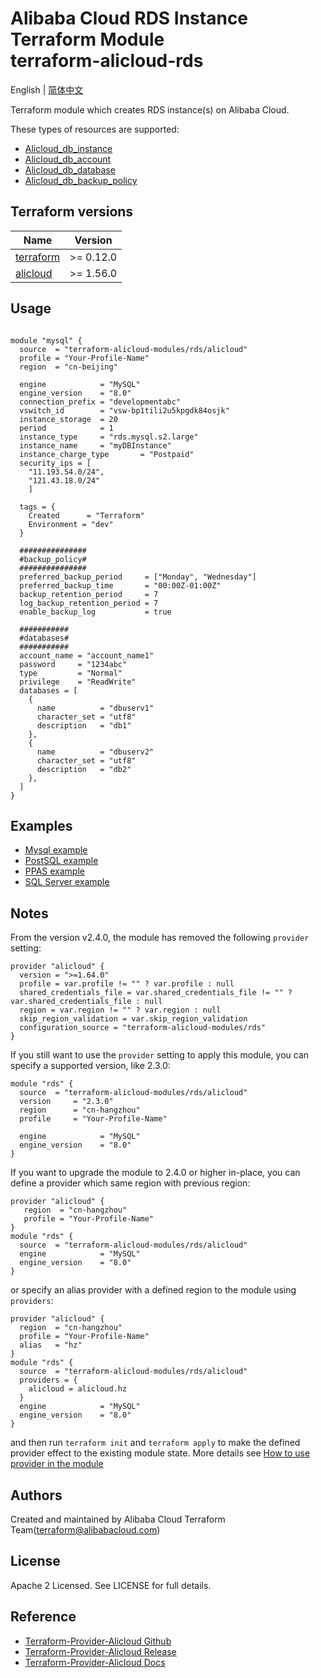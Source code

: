 Alibaba Cloud RDS Instance Terraform Module  
terraform-alicloud-rds
=====================================================================

English | [简体中文](https://github.com/terraform-alicloud-modules/terraform-alicloud-rds/blob/master/README-CN.md)

Terraform module which creates RDS instance(s) on Alibaba Cloud. 

These types of resources are supported:

* [Alicloud_db_instance](https://www.terraform.io/docs/providers/alicloud/r/db_instance.html)
* [Alicloud_db_account](https://www.terraform.io/docs/providers/alicloud/r/db_account.html)
* [Alicloud_db_database](https://www.terraform.io/docs/providers/alicloud/r/db_database.html)
* [Alicloud_db_backup_policy](https://www.terraform.io/docs/providers/alicloud/r/db_backup_policy.html)

## Terraform versions

| Name | Version |
|------|---------|
| <a name="requirement_terraform"></a> [terraform](#requirement\_terraform) | >= 0.12.0 |
| <a name="requirement_alicloud"></a> [alicloud](#requirement\_alicloud) | >= 1.56.0

## Usage

```hcl

module "mysql" {
  source  = "terraform-alicloud-modules/rds/alicloud"
  profile = "Your-Profile-Name"
  region  = "cn-beijing"
  
  engine            = "MySQL"
  engine_version    = "8.0"
  connection_prefix = "developmentabc"
  vswitch_id        = "vsw-bp1tili2u5kpgdk84osjk"
  instance_storage  = 20
  period            = 1
  instance_type     = "rds.mysql.s2.large"
  instance_name     = "myDBInstance"
  instance_charge_type       = "Postpaid"
  security_ips = [
    "11.193.54.0/24",
    "121.43.18.0/24"
    ]
    
  tags = {
    Created      = "Terraform"
    Environment = "dev"
  }
  
  ###############
  #backup_policy#
  ###############
  preferred_backup_period     = ["Monday", "Wednesday"]
  preferred_backup_time       = "00:00Z-01:00Z"
  backup_retention_period     = 7
  log_backup_retention_period = 7
  enable_backup_log           = true
  
  ###########
  #databases#
  ###########
  account_name = "account_name1"
  password     = "1234abc"
  type         = "Normal"
  privilege    = "ReadWrite"
  databases = [
    {
      name          = "dbuserv1"
      character_set = "utf8"
      description   = "db1"
    },
    {
      name          = "dbuserv2"
      character_set = "utf8"
      description   = "db2"
    },
  ]
}
```

## Examples

* [Mysql example](https://github.com/terraform-alicloud-modules/terraform-alicloud-rds/tree/master/examples/mysql)
* [PostSQL example](https://github.com/terraform-alicloud-modules/terraform-alicloud-rds/tree/master/examples/postgre_sql)
* [PPAS example](https://github.com/terraform-alicloud-modules/terraform-alicloud-rds/tree/master/examples/ppas)
* [SQL Server example](https://github.com/terraform-alicloud-modules/terraform-alicloud-rds/tree/master/examples/sql_server)

## Notes
From the version v2.4.0, the module has removed the following `provider` setting:

```hcl
provider "alicloud" {
  version = ">=1.64.0"
  profile = var.profile != "" ? var.profile : null
  shared_credentials_file = var.shared_credentials_file != "" ? var.shared_credentials_file : null
  region = var.region != "" ? var.region : null
  skip_region_validation = var.skip_region_validation
  configuration_source = "terraform-alicloud-modules/rds"
} 
```

If you still want to use the `provider` setting to apply this module, you can specify a supported version, like 2.3.0:

```hcl
module "rds" {
  source  = "terraform-alicloud-modules/rds/alicloud"
  version     = "2.3.0"
  region      = "cn-hangzhou"
  profile     = "Your-Profile-Name"

  engine            = "MySQL"
  engine_version    = "8.0"
}
```

If you want to upgrade the module to 2.4.0 or higher in-place, you can define a provider which same region with
previous region:

```hcl
provider "alicloud" {
   region  = "cn-hangzhou"
   profile = "Your-Profile-Name"
}
module "rds" {
  source  = "terraform-alicloud-modules/rds/alicloud"
  engine            = "MySQL"
  engine_version    = "8.0"
}
```
or specify an alias provider with a defined region to the module using `providers`:

```hcl
provider "alicloud" {
  region  = "cn-hangzhou"
  profile = "Your-Profile-Name"
  alias   = "hz"
}
module "rds" {
  source  = "terraform-alicloud-modules/rds/alicloud"
  providers = {
    alicloud = alicloud.hz
  }
  engine            = "MySQL"
  engine_version    = "8.0"
}
```

and then run `terraform init` and `terraform apply` to make the defined provider effect to the existing module state.
More details see [How to use provider in the module](https://www.terraform.io/docs/language/modules/develop/providers.html#passing-providers-explicitly)

Authors
-------
Created and maintained by Alibaba Cloud Terraform Team(terraform@alibabacloud.com)

License
----
Apache 2 Licensed. See LICENSE for full details.

Reference
---------
* [Terraform-Provider-Alicloud Github](https://github.com/terraform-providers/terraform-provider-alicloud)
* [Terraform-Provider-Alicloud Release](https://releases.hashicorp.com/terraform-provider-alicloud/)
* [Terraform-Provider-Alicloud Docs](https://www.terraform.io/docs/providers/alicloud/index.html)


